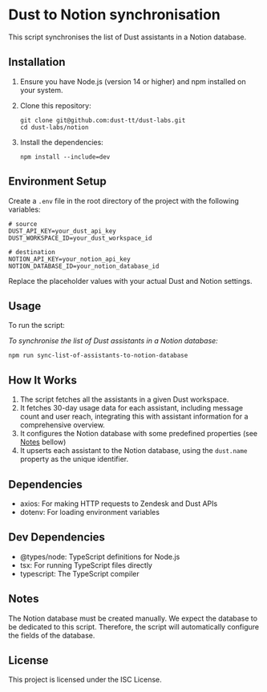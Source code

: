 # Dust to Notion synchronisation

This script synchronises the list of Dust assistants in a Notion database.

## Installation

1. Ensure you have Node.js (version 14 or higher) and npm installed on your system.

2. Clone this repository:
   ```
   git clone git@github.com:dust-tt/dust-labs.git
   cd dust-labs/notion
   ```

3. Install the dependencies:
   ```
   npm install --include=dev
   ```

## Environment Setup

Create a `.env` file in the root directory of the project with the following variables:

```
# source
DUST_API_KEY=your_dust_api_key
DUST_WORKSPACE_ID=your_dust_workspace_id

# destination
NOTION_API_KEY=your_notion_api_key
NOTION_DATABASE_ID=your_notion_database_id
```

Replace the placeholder values with your actual Dust and Notion settings.

## Usage

To run the script:

*To synchronise the list of Dust assistants in a Notion database:*
```
npm run sync-list-of-assistants-to-notion-database
```

## How It Works

1. The script fetches all the assistants in a given Dust workspace.
2. It fetches 30-day usage data for each assistant, including message count and user reach, integrating this with assistant information for a comprehensive overview.
3. It configures the Notion database with some predefined properties (see [Notes](#notes) bellow)
4. It upserts each assistant to the Notion database, using the `dust.name` property as the unique identifier.

## Dependencies

- axios: For making HTTP requests to Zendesk and Dust APIs
- dotenv: For loading environment variables

## Dev Dependencies

- @types/node: TypeScript definitions for Node.js
- tsx: For running TypeScript files directly
- typescript: The TypeScript compiler

## Notes

The Notion database must be created manually.
We expect the database to be dedicated to this script. Therefore, the script will automatically configure the fields of the database.

## License

This project is licensed under the ISC License.
